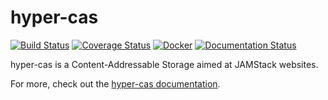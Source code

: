 # hyper-cas

[![Build Status](https://travis-ci.org/vtex/hyper-cas.svg?branch=master)](https://travis-ci.org/vtex/hyper-cas) [![Coverage Status](https://coveralls.io/repos/github/vtex/hyper-cas/badge.svg?branch=master)](https://coveralls.io/github/vtex/hyper-cas?branch=master) [![Docker](https://img.shields.io/docker/cloud/build/vtexcom/hyper-cas?label=Docker&style=flat)](https://hub.docker.com/r/vtexcom/hyper-cas/builds)
 [![Documentation Status](https://readthedocs.org/projects/docs/badge/?version=latest)](https://hyper-cas.readthedocs.io/en/latest/)

hyper-cas is a Content-Addressable Storage aimed at JAMStack websites.

For more, check out the [hyper-cas documentation](https://hyper-cas.readthedocs.io/en/latest/).
